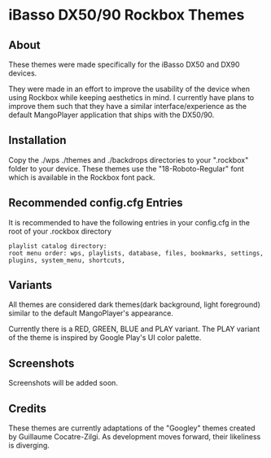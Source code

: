 # iBasso DX50/90 Rockbox Themes

## About
These themes were made specifically for the iBasso DX50 and DX90 devices.

They were made in an effort to improve the usability of the device when using Rockbox while keeping aesthetics in mind. I currently have plans to improve them such that they have a similar interface/experience as the default MangoPlayer application that ships with the DX50/90.

## Installation
Copy the ./wps ./themes and ./backdrops directories to your ".rockbox" folder to your device. These themes use the "18-Roboto-Regular" font which is available in the Rockbox font pack.

## Recommended config.cfg Entries
It is recommended to have the following entries in your config.cfg in the
root of your .rockbox directory
```
playlist catalog directory:
root menu order: wps, playlists, database, files, bookmarks, settings, plugins, system_menu, shortcuts,

```

## Variants
All themes are considered dark themes(dark background, light foreground) similar to the default MangoPlayer's appearance.

Currently there is a RED, GREEN, BLUE and PLAY variant. The PLAY variant of the theme is inspired by Google Play's UI color palette.

## Screenshots
Screenshots will be added soon.

## Credits
These themes are currently adaptations of the "Googley" themes created by Guillaume Cocatre-Zilgi. As development moves forward, their likeliness is diverging.
